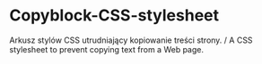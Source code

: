 # Copyblock-CSS-stylesheet
Arkusz stylów CSS utrudniający kopiowanie treści strony. / A CSS stylesheet to prevent copying text from a Web page. 
